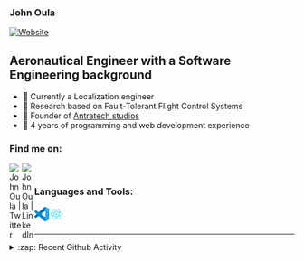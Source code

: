 ### John Oula

[![Website](https://img.shields.io/badge/Company-visit-blue)](https://www.antratechstudios.com)
<br>

## Aeronautical Engineer with a Software Engineering background

- 🔭 Currently a Localization engineer
- 🔭 Research based on Fault-Tolerant Flight Control Systems
- 🔭 Founder of [Antratech studios][website]
- 🔭 4 years of programming and web development experience

### Find me on:

[<img align="left" alt="John Oula | Twitter"  width="22px" src="https://cdn.jsdelivr.net/npm/simple-icons@v3/icons/twitter.svg" />][twitter]
[<img align="left" alt="John Oula | LinkedIn" width="22px" src="https://cdn.jsdelivr.net/npm/simple-icons@v3/icons/linkedin.svg" />][linkedin]


<br />

### Languages and Tools:

<img align="left" alt="Visual Studio Code" width="26px" src="https://raw.githubusercontent.com/github/explore/80688e429a7d4ef2fca1e82350fe8e3517d3494d/topics/visual-studio-code/visual-studio-code.png" />

<img align="left" alt="HTML5" width="26px" src="https://raw.githubusercontent.com/github/explore/80688e429a7d4ef2fca1e82350fe8e3517d3494d/topics/react/react.png" />

<br />
<br />

---

<details>
  <summary>:zap: Recent Github Activity</summary>

</details>



[website]: https://www.antratechstudios.com
[twitter]: https://twitter.com/johnoula
[linkedin]: https://www.linkedin.com/in/johnoula/
